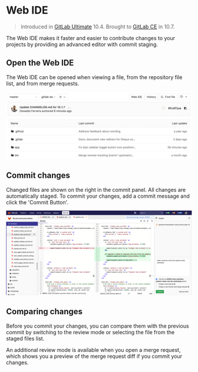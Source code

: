 # Web IDE

> Introduced in [GitLab Ultimate][ee] 10.4.
> Brought to [GitLab CE][ce] in 10.7.

The Web IDE makes it faster and easier to contribute changes to your projects
by providing an advanced editor with commit staging.

## Open the Web IDE

The Web IDE can be opened when viewing a file, from the repository file list,
and from merge requests.

![Open Web IDE](img/open_web_ide.png)

## Commit changes

Changed files are shown on the right in the commit panel. All changes are
automatically staged. To commit your changes, add a commit message and click
the 'Commit Button'.

![Commit changes](img/commit_changes.png)

## Comparing changes

Before you commit your changes, you can compare them with the previous commit
by switching to the review mode or selecting the file from the staged files
list.

An additional review mode is available when you open a merge request, which
shows you a preview of the merge request diff if you commit your changes.

[ee]: https://about.gitlab.com/products/
[ce]: https://about.gitlab.com/products/
